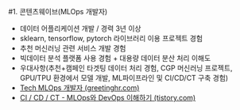 ﻿#1. 콘텐츠웨이브(MLOps 개발자)
- 데이터 어플리케이션 개발 / 경력 3년 이상
- sklearn, tensorflow, pytorch 라이브러리 이용 프로젝트 경험
- 추천 머신러닝 관련 서비스 개발 경험
- 빅데이터 분석 플랫폼 사용 경험 + 대용량 데이터 분산 처리 이해도
- 우대사항(추천+캠페인 타겟팅 데이터 처리 경험, CGP 머신러닝 프로젝트, GPU/TPU 환경에서 모델 개발, ML파이프라인 및 CI/CD/CT 구축 경험)
- [Tech MLOps 개발자 (greetinghr.com)](https://wavve.career.greetinghr.com/o/26529)
- [CI / CD / CT - MLOps와 DevOps 이해하기 (tistory.com)](https://teki.tistory.com/9)
